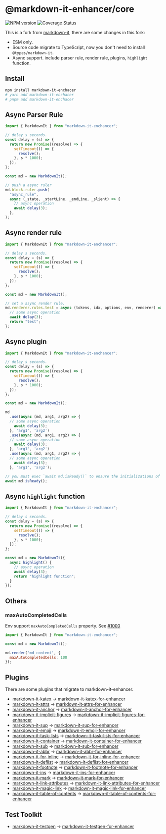 # @markdown-it-enhancer/core

[![NPM version](https://img.shields.io/npm/v/@markdown-it-enhancer/core.svg?style=flat)](https://www.npmjs.org/package/@markdown-it-enhancer/core)
[![Coverage Status](https://codecov.io/gh/Dedicatus546/markdown-it-enhancer/branch/main/graph/badge.svg?component=core)](https://app.codecov.io/github/Dedicatus546/markdown-it-enhancer/tree/main?components%5B0%5D=core)

This is a fork from [markdown-it](https://github.com/markdown-it/markdown-it), there are some changes in this fork:

- ESM only.
- Source code migrate to TypeScript, now you don't need to install `@types/markdown-it`.
- Async support. include parser rule, render rule, plugins, `highlight` function.

## Install

```bash
npm install markdown-it-enchacer
# yarn add markdown-it-enchacer
# pnpm add markdown-it-enchacer
```

## Async Parser Rule

```javascript
import { MarkdownIt } from "markdown-it-enchancer";

// delay s seconds.
const delay = (s) => {
  return new Promise((resolve) => {
    setTimeout(() => {
      resolve();
    }, s * 1000);
  });
};

const md = new MarkdownIt();

// push a async ruler
md.block.ruler.push(
  "async_rule",
  async (_state, _startLine, _endLine, _slient) => {
    // async operation
    await delay(3);
  },
);
```

## Async render rule

```javascript
import { MarkdownIt } from "markdown-it-enchancer";

// delay s seconds.
const delay = (s) => {
  return new Promise((resolve) => {
    setTimeout(() => {
      resolve();
    }, s * 1000);
  });
};

const md = new MarkdownIt();

// set a async render rule.
md.renderer.rules.test = async (tokens, idx, options, env, renderer) => {
  // some async operation
  await delay(3);
  return "test";
};
```

## Async plugin

```javascript
import { MarkdownIt } from "markdown-it-enchancer";

// delay s seconds.
const delay = (s) => {
  return new Promise((resolve) => {
    setTimeout(() => {
      resolve();
    }, s * 1000);
  });
};

const md = new MarkdownIt();

md
  .use(async (md, arg1, arg2) => {
  // some async operation
    await delay(3);
  }, 'arg1', 'arg2')
  .use(async (md, arg1, arg2) => {
  // some async operation
    await delay(3);
  }, 'arg1', 'arg2')
  .use(async (md, arg1, arg2) => {
  // some async operation
    await delay(3);
  }, 'arg1', 'arg2');

// you must exec `await md.isReady()` to ensure the initializations of all plugins are success.
await md.isReady();
```

## Async `highlight` function

```javascript
import { MarkdownIt } from "markdown-it-enchancer";

// delay s seconds.
const delay = (s) => {
  return new Promise((resolve) => {
    setTimeout(() => {
      resolve();
    }, s * 1000);
  });
};

const md = new MarkdownIt({
  async highlight() {
    // async operation
    await delay(3);
    return "highlight function";
  }
});
```

## Others

### maxAutoCompletedCells

Env support `maxAutoCompletedCells` property. See [#1000](https://github.com/markdown-it/markdown-it/issues/1000)

```javascript
import { MarkdownIt } from "markdown-it-enchancer";

const md = new MarkdownIt();

md.render('md content', {
  maxAutoCompletedCells: 100
});
```

## Plugins

There are some plugins that migrate to markdown-it-enhancer.

- [markdown-it-katex](https://github.com/waylonflinn/markdown-it-katex) -> [markdown-it-katex-for-enhancer
](https://github.com/Dedicatus546/markdown-it-enhancer/tree/main/packages/plugin-katex)
- [markdown-it-attrs](https://github.com/arve0/markdown-it-attrs) -> [markdown-it-attrs-for-enhancer](https://github.com/Dedicatus546/markdown-it-enhancer/tree/main/packages/plugin-attrs)
- [markdown-it-anchor](https://github.com/valeriangalliat/markdown-it-anchor) -> [markdown-it-anchor-for-enhancer](https://github.com/Dedicatus546/markdown-it-enhancer/tree/main/packages/plugin-anchor)
- [markdown-it-implicit-figures](https://github.com/arve0/markdown-it-implicit-figures) -> [markdown-it-implicit-figures-for-enhancer](https://github.com/Dedicatus546/markdown-it-enhancer/tree/main/packages/plugin-implicit-figures)
- [markdown-it-sup](https://github.com/markdown-it/markdown-it-sup) -> [markdown-it-sup-for-enhancer](https://github.com/Dedicatus546/markdown-it-enhancer/tree/main/packages/plugin-sup)
- [markdown-it-emoji](https://github.com/markdown-it/markdown-it-emoji) -> [markdown-it-emoji-for-enhancer
](https://github.com/Dedicatus546/markdown-it-enhancer/tree/main/packages/plugin-emoji)
- [markdown-it-task-lists](https://github.com/revin/markdown-it-task-lists) -> [markdown-it-task-lists-for-enhancer](https://github.com/Dedicatus546/markdown-it-enhancer/tree/main/packages/plugin-task-lists)
- [markdown-it-container](https://github.com/markdown-it/markdown-it-container) -> [markdown-it-container-for-enhancer](https://github.com/Dedicatus546/markdown-it-enhancer/tree/main/packages/plugin-container)
- [markdown-it-sub](https://github.com/markdown-it/markdown-it-sub) -> [markdown-it-sub-for-enhancer](https://github.com/Dedicatus546/markdown-it-enhancer/tree/main/packages/plugin-sub)
- [markdown-it-abbr](https://github.com/markdown-it/markdown-it-abbr) -> [markdown-it-abbr-for-enhancer](https://github.com/Dedicatus546/markdown-it-enhancer/tree/main/packages/plugin-abbr)
- [markdown-it-for-inline](https://github.com/markdown-it/markdown-it-for-inline) -> [markdown-it-for-inline-for-enhancer](https://github.com/Dedicatus546/markdown-it-enhancer/tree/main/packages/plugin-for-inline)
- [markdown-it-deflist](https://github.com/markdown-it/markdown-it-deflist) -> [markdown-it-deflist-for-enhancer](https://github.com/Dedicatus546/markdown-it-enhancer/tree/main/packages/plugin-deflist)
- [markdown-it-footnote](https://github.com/markdown-it/markdown-it-footnote) -> [markdown-it-footnote-for-enhancer](https://github.com/Dedicatus546/markdown-it-enhancer/tree/main/packages/plugin-footnote)
- [markdown-it-ins](https://github.com/markdown-it/markdown-it-ins) -> [markdown-it-ins-for-enhancer](https://github.com/Dedicatus546/markdown-it-enhancer/tree/main/packages/plugin-ins)
- [markdown-it-mark](https://github.com/markdown-it/markdown-it-mark) -> [markdown-it-mark-for-enhancer](https://github.com/Dedicatus546/markdown-it-enhancer/tree/main/packages/plugin-mark)
- [markdown-it-link-attributes](https://github.com/crookedneighbor/markdown-it-link-attributes) -> [markdown-it-link-attributes-for-enhancer](https://github.com/Dedicatus546/markdown-it-enhancer/tree/main/packages/plugin-link-attributes)
- [markdown-it-magic-link](https://github.com/antfu/markdown-it-magic-link) -> [markdown-it-magic-link-for-enhancer](https://github.com/Dedicatus546/markdown-it-enhancer/tree/main/packages/plugin-magic-link)
- [markdown-it-table-of-contents](https://github.com/cmaas/markdown-it-table-of-contents) -> [markdown-it-table-of-contents-for-enhancer](https://github.com/Dedicatus546/markdown-it-enhancer/tree/main/packages/plugin-table-of-contents)

## Test Toolkit

- [markdown-it-testgen](https://github.com/markdown-it/markdown-it-testgen) -> [markdown-it-testgen-for-enhancer](https://github.com/Dedicatus546/markdown-it-testgen-for-enhancer)
